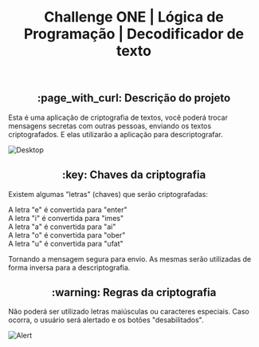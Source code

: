 <h1 align="center"> Challenge ONE | Lógica de Programação | Decodificador de texto </h1>

<br>

<h2 align="center"> :page_with_curl: Descrição do projeto </h2>

Esta é uma aplicação de criptografia de textos, você poderá trocar mensagens secretas com outras pessoas, enviando os textos criptografados. E elas utilizarão a aplicação para descriptografar.

![Desktop](https://user-images.githubusercontent.com/109322803/209678004-c13d55d6-1ebe-4171-aff8-3b0b995f1090.png)

<h2 align="center"> :key: Chaves da criptografia </h2>

Existem algumas "letras" (chaves) que serão criptografadas:

A letra "e" é convertida para "enter"<br>
A letra "i" é convertida para "imes"<br>
A letra "a" é convertida para "ai"<br>
A letra "o" é convertida para "ober"<br>
A letra "u" é convertida para "ufat"

Tornando a mensagem segura para envio. 
As mesmas serão utilizadas de forma inversa para a descriptografia.

<h2 align="center"> :warning: Regras da criptografia </h2>

Não poderá ser utilizado letras maiúsculas ou caracteres especiais. Caso ocorra, o usuário será alertado e os botões "desabilitados".

![Alert](https://user-images.githubusercontent.com/109322803/209679316-d4dccc41-dc11-4629-969b-d1991d2686c1.png)

